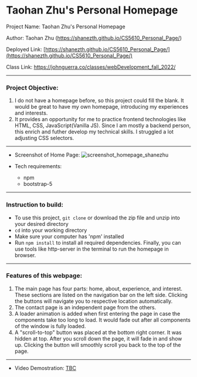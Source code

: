 # Taohan Zhu's Personal Homepage

Project Name: Taohan Zhu's Personal Homepage

Author: Taohan Zhu (https://shanezth.github.io/CS5610_Personal_Page/)

Deployed Link: [https://shanezth.github.io/CS5610_Personal_Page/](https://shanezth.github.io/CS5610_Personal_Page/)

Class Link: https://johnguerra.co/classes/webDevelopment_fall_2022/

---

### Project Objective:
1. I do not have a homepage before, so this project could fill the blank. It would be great to have my own homepage, introducing my experiences and interests. 
2. It provides an opportunity for me to practice frontend technologies like HTML, CSS, JavaScript(Vanilla JS). Since I am mostly a backend person, this enrich and futher develop my technical skills.  I struggled a lot adjusting CSS selectors.
 
---

- Screenshot of Home Page: ![screenshot_homepage_shanezhu](https://raw.githubusercontent.com/ShaneZTH/CS5610_Personal_Page/master/assets/img/screentshot/screenshoot_homepage.png?token=GHSAT0AAAAAABLJVOXYJTXJ3JK3Z3QTJBSYYZSFEXQ)

- Tech requirements:
	- npm
	- bootstrap-5

---

### Instruction to build:
- To use this project, `git clone` or download the zip file and unzip into your desired directory
- `cd` into your working directory
- Make sure your computer has 'npm' installed
- Run `npm install` to install all required dependencies. Finally, you can use tools like http-server in the terminal to run the homepage in browser.

---

### Features of this webpage:
1. The main page has four parts: home, about, experience, and interest. These sections are listed on the navigation bar on the left side. Clicking the buttons will navigate you to respective location automatically.
2. The contact page is an independent page from the others.
3. A loader animation is added when first entering the page in case the components take too long to load. It would fade out after all components of the window is fully loaded.
4. A "scroll-to-top" button was placed at the bottom right corner. It was hidden at top. After you scroll down the page, it will fade in and show up. Clicking the button will smoothly scroll you back to the top of the page.

---



- Video Demostration: [TBC]()